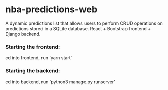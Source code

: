# nba-predictions-web
 A dynamic predictions list that allows users to perform CRUD operations on predictions stored in a SQLite database. React + Bootstrap frontend + Django backend.


### Starting the frontend:

cd into frontend, run 'yarn start'

### Starting the backend:

cd into backend, run 'python3 manage.py runserver'
